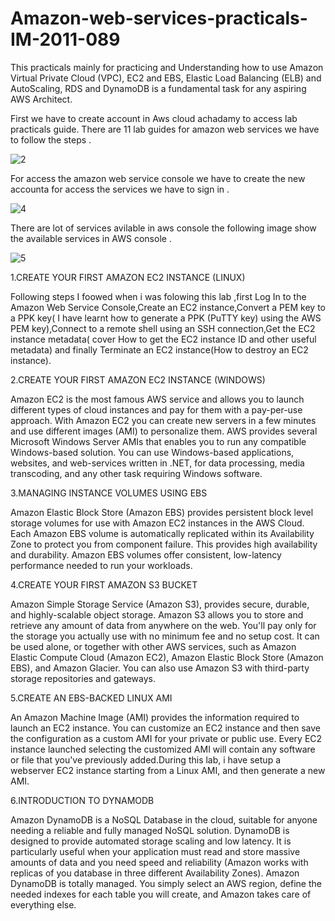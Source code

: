 # Amazon-web-services-practicals-IM-2011-089

This practicals mainly for practicing  and Understanding how to use Amazon Virtual Private Cloud (VPC), EC2 and EBS, Elastic Load Balancing (ELB) and AutoScaling, RDS and DynamoDB is a fundamental task for any aspiring AWS Architect.

 First we have to create account in Aws cloud achadamy to access lab practicals guide.
 There are 11 lab guides for amazon web services we have to follow the steps .
 
 ![2](https://cloud.githubusercontent.com/assets/18344191/16651244/55a93a6c-4460-11e6-9aa2-a927040392a8.PNG)

 For access the amazon web service console we have to create the new accounta for access the services we have to sign in .


![4](https://cloud.githubusercontent.com/assets/18344191/16651564/606e997c-4462-11e6-9cb0-861c372e4176.PNG)

There are lot of services avilable in aws console the following image show the available services in AWS console .

 ![5](https://cloud.githubusercontent.com/assets/18344191/16651565/608ddecc-4462-11e6-87a4-f205ec1ce59e.PNG)

1.CREATE YOUR FIRST AMAZON EC2 INSTANCE (LINUX)

Following steps I foowed when i was folowing this lab ,first Log In to the Amazon Web Service Console,Create an EC2 instance,Convert a PEM key to a PPK key( I have learnt  how to generate a PPK (PuTTY key) using the AWS PEM key),Connect to a remote shell using an SSH connection,Get the EC2 instance metadata( cover How to get the EC2 instance ID and other useful metadata) and finally Terminate an EC2 instance(How to destroy an EC2 instance).


2.CREATE YOUR FIRST AMAZON EC2 INSTANCE (WINDOWS) 

Amazon EC2 is the most famous AWS service and allows you to launch different types of cloud instances and pay for them with a pay-per-use approach. With Amazon EC2 you can create new servers in a few minutes and use different images (AMI) to personalize them. AWS provides several Microsoft Windows Server AMIs that enables you to run any compatible Windows-based solution. You can use Windows-based applications, websites, and web-services written in .NET, for data processing, media transcoding, and any other task requiring Windows software.

3.MANAGING INSTANCE VOLUMES USING EBS

Amazon Elastic Block Store (Amazon EBS) provides persistent block level storage volumes for use with Amazon EC2 instances in the AWS Cloud.  Each Amazon EBS volume is automatically replicated within its Availability Zone to protect you from component failure. This provides high availability and durability. Amazon EBS volumes offer consistent, low-latency performance needed to run your workloads.


4.CREATE YOUR FIRST AMAZON S3 BUCKET

Amazon Simple Storage Service (Amazon S3), provides secure, durable, and highly-scalable object storage. Amazon S3 allows you to store and retrieve any amount of data from anywhere on the web. You'll pay only for the storage you actually use with no minimum fee and no setup cost. It can be used alone, or together with other AWS services, such as Amazon Elastic Compute Cloud (Amazon EC2), Amazon Elastic Block Store (Amazon EBS), and Amazon Glacier. You can also use Amazon S3 with third-party storage repositories and gateways.

5.CREATE AN EBS-BACKED LINUX AMI

An Amazon Machine Image (AMI) provides the information required to launch an EC2 instance. You can customize an EC2 instance and then save the configuration as a custom AMI for your private or public use. Every EC2 instance launched selecting the customized AMI will contain any software or file that you've previously added.During this lab, i have setup a webserver EC2 instance starting from a Linux AMI, and then generate a new AMI.

6.INTRODUCTION TO DYNAMODB  

Amazon DynamoDB is a NoSQL Database in the cloud, suitable for anyone needing a reliable and fully managed NoSQL solution. DynamoDB is designed to provide automated storage scaling and low latency. It is particularly useful when your application must read and store massive amounts of data and you need speed and reliability (Amazon works with replicas of you database in three different Availability Zones). Amazon DynamoDB is totally managed. You simply select an AWS region, define the needed indexes for each table you will create, and Amazon takes care of everything else.
 
